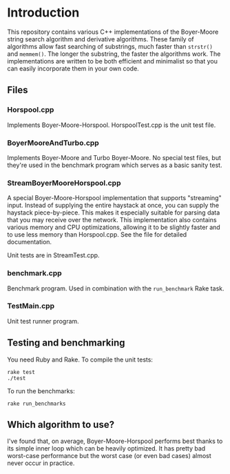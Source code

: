 Introduction
============
This repository contains various C++ implementations of the Boyer-Moore string search algorithm and derivative algorithms. These family of algorithms allow fast searching of substrings, much faster than `strstr()` and `memmem()`. The longer the substring, the faster the algorithms work. The implementations are written to be both efficient and minimalist so that you can easily incorporate them in your own code.


Files
-----

### Horspool.cpp
Implements Boyer-Moore-Horspool.
HorspoolTest.cpp is the unit test file.

### BoyerMooreAndTurbo.cpp
Implements Boyer-Moore and Turbo Boyer-Moore. No special test files, but they're used in the benchmark program which serves as a basic sanity test.

### StreamBoyerMooreHorspool.cpp
A special Boyer-Moore-Horspool implementation that supports "streaming" input. Instead of supplying the entire haystack at once, you can supply the haystack piece-by-piece. This makes it especially suitable for parsing data that you may receive over the network. This implementation also contains various memory and CPU optimizations, allowing it to be slightly faster and to use less memory than Horspool.cpp. See the file for detailed documentation.

Unit tests are in StreamTest.cpp.

### benchmark.cpp
Benchmark program. Used in combination with the `run_benchmark` Rake task.

### TestMain.cpp
Unit test runner program.


Testing and benchmarking
------------------------

You need Ruby and Rake. To compile the unit tests:

    rake test
    ./test

To run the benchmarks:

    rake run_benchmarks


Which algorithm to use?
-----------------------
I've found that, on average, Boyer-Moore-Horspool performs best thanks to its
simple inner loop which can be heavily optimized. It has pretty bad worst-case
performance but the worst case (or even bad cases) almost never occur in practice.